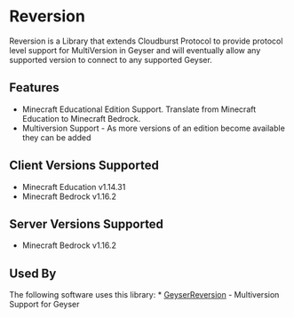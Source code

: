 # Reversion

Reversion is a Library that extends Cloudburst Protocol to provide protocol level support for MultiVersion in Geyser and will eventually
allow any supported version to connect to any supported Geyser.

## Features

* Minecraft Educational Edition Support. Translate from Minecraft Education to Minecraft Bedrock.
* Multiversion Support - As more versions of an edition become available they can be added

## Client Versions Supported
* Minecraft Education v1.14.31
* Minecraft Bedrock v1.16.2

## Server Versions Supported
* Minecraft Bedrock v1.16.2

## Used By
The following software uses this library:
    * [GeyserReversion](https://github.com/bundabrg/GeyserReversion) - Multiversion Support for Geyser